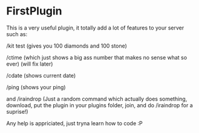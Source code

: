 # FirstPlugin
This is a very useful plugin, it totally add a lot of features to your server such as:


/kit test (gives you 100 diamonds and 100 stone)

/ctime (which just shows a big ass number that makes no sense what so ever) (will fix later)

/cdate (shows current date)

/ping (shows your ping)

and /iraindrop (Just a random command which actually does something, download, put the plugin in your plugins folder, join, and do       /iraindrop for a suprise!)



Any help is appriciated, just tryna learn how to code :P
